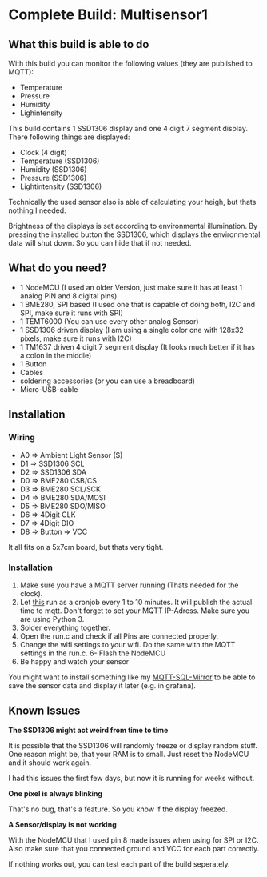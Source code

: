 # Complete Build: Multisensor1

## What this build is able to do
With this build you can monitor the following values (they are published to MQTT):
- Temperature
- Pressure
- Humidity
- Lighintensity

This build contains 1 SSD1306 display and one 4 digit 7 segment display. There following things are displayed:
- Clock (4 digit)
- Temperature (SSD1306)
- Humidity (SSD1306)
- Pressure (SSD1306)
- Lightintensity (SSD1306)

Technically the used sensor also is able of calculating your heigh, but thats nothing I needed. 

Brightness of the displays is set according to environmental illumination. By pressing the installed button the SSD1306, which displays the environmental data will shut down. So you can hide that if not needed.

## What do you need?
- 1 NodeMCU (I used an older Version, just make sure it has at least 1 analog PIN and 8 digital pins)
- 1 BME280, SPI based (I used one that is capable of doing both, I2C and SPI, make sure it runs with SPI)
- 1 TEMT6000 (You can use every other analog Sensor)
- 1 SSD1306 driven display (I am using a single color one with 128x32 pixels, make sure it runs with I2C)
- 1 TM1637 driven 4 digit 7 segment display (It looks much better if it has a colon in the middle)
- 1 Button
- Cables
- soldering accessories (or you can use a breadboard)
- Micro-USB-cable

## Installation
### Wiring
* A0 => Ambient Light Sensor (S)  
* D1 => SSD1306 SCL 
* D2 => SSD1306 SDA
* D0 => BME280 CSB/CS
* D3 => BME280 SCL/SCK
* D4 => BME280 SDA/MOSI
* D5 => BME280 SDO/MISO
* D6 => 4Digit CLK
* D7 => 4Digit DIO
* D8 => Button => VCC

It all fits on a 5x7cm board, but thats very tight. 

### Installation
1. Make sure you have a MQTT server running (Thats needed for the clock).
2. Let [this](https://github.com/CubicrootXYZ/Helpful-MQTT-Python-Scripts/blob/master/Clock/clock.py) run as a cronjob every 1 to 10 minutes. It will publish the actual time to mqtt. Don't forget to set your MQTT IP-Adress. Make sure you are using Python 3.
3. Solder everything together.
4. Open the run.c and check if all Pins are connected properly. 
5. Change the wifi settings to your wifi. Do the same with the MQTT settings in the run.c.
6- Flash the NodeMCU
7. Be happy and watch your sensor 

You might want to install something like my [MQTT-SQL-Mirror](https://github.com/CubicrootXYZ/Helpful-MQTT-Python-Scripts/tree/master/MQTT-SQL-Mirror) to be able to save the sensor data and display it later (e.g. in grafana).

## Known Issues
**The SSD1306 might act weird from time to time**

It is possible that the SSD1306 will randomly freeze or display random stuff. One reason might be, that your RAM is to small. Just reset the NodeMCU and it should work again. 

I had this issues the first few days, but now it is running for weeks without. 

**One pixel is always blinking**

That's no bug, that's a feature. So you know if the display freezed. 

**A Sensor/display is not working**

With the NodeMCU that I used pin 8 made issues when using for SPI or I2C. Also make sure that you connected ground and VCC for each part correctly. 

If nothing works out, you can test each part of the build seperately. 
